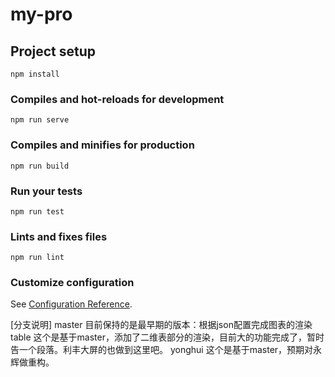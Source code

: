 # my-pro

## Project setup
```
npm install
```

### Compiles and hot-reloads for development
```
npm run serve
```

### Compiles and minifies for production
```
npm run build
```

### Run your tests
```
npm run test
```

### Lints and fixes files
```
npm run lint
```

### Customize configuration
See [Configuration Reference](https://cli.vuejs.org/config/).



[分支说明]
master  目前保持的是最早期的版本：根据json配置完成图表的渲染
table   这个是基于master，添加了二维表部分的渲染，目前大的功能完成了，暂时告一个段落。利丰大屏的也做到这里吧。
yonghui 这个是基于master，预期对永辉做重构。